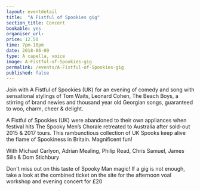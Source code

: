 ```yaml
---
layout: eventdetail
title:  "A Fistful of Spookies gig"
section_title: Concert
bookable: yes
organiser_url:
price: 12.50
time: 7pm-10pm
date: 2018-06-09
type: A capella, voice
image: A-Fistful-of-Spookies-gig
permalink: /events/A-Fistful-of-Spookies-gig
published: false
---
```


Join with A Fistful of Spookies (UK) for an evening of comedy and song with sensational stylings of Tom Waits, Leonard Cohen, The Beach Boys, a stirring of brand newies and thousand year old Georgian songs, guaranteed to woo, charm, cheer & delight.

A Fistful of Spookies (UK) were abandoned to their own appliances when festival hits The Spooky Men’s Chorale retreated to Australia after sold-out 2015 & 2017 tours. This rambunctious collection of UK Spooks keep alive the flame of Spookiness in Britain. Magnificent fun!

With Michael Carlyon, Adrian Mealing, Philip Read, Chris Samuel, James Sills & Dom Stichbury


Don't miss out on this taste of Spooky Man magic! If a gig is not enough, take a look at the combined ticket on the site for the afternoon voal workshop and evening concert for £20
